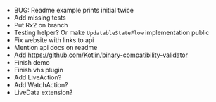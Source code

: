 * BUG: Readme example prints initial twice
* Add missing tests
* Put Rx2 on branch
* Testing helper? Or make `UpdatableStateFlow` implementation public
* Fix website with links to api
* Mention api docs on readme
* Add https://github.com/Kotlin/binary-compatibility-validator
* Finish demo
* Finish vhs plugin
* Add LiveAction?
* Add WatchAction?
* LiveData extension?
